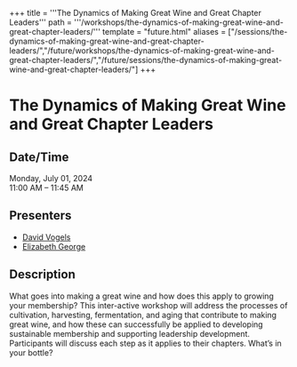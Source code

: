 +++
title = '''The Dynamics of Making Great Wine and Great Chapter Leaders'''
path = '''/workshops/the-dynamics-of-making-great-wine-and-great-chapter-leaders/'''
template = "future.html"
aliases = ["/sessions/the-dynamics-of-making-great-wine-and-great-chapter-leaders/","/future/workshops/the-dynamics-of-making-great-wine-and-great-chapter-leaders/","/future/sessions/the-dynamics-of-making-great-wine-and-great-chapter-leaders/"]
+++

<h1>The Dynamics of Making Great Wine and Great Chapter Leaders</h1>

<h2>Date/Time</h2>
<p>Monday, July 01, 2024<br>
11:00 AM – 11:45 AM</p>
<h2>Presenters</h2>
<ul>
<li><a href="/presenters/david-vogels/">David Vogels</a></li>
<li><a href="/presenters/elizabeth-george/">Elizabeth George</a></li>
</ul>
<h2>Description</h2>

What goes into making a great wine and how does this apply to growing your membership?  This inter-active workshop will address the processes of cultivation, harvesting, fermentation, and aging that contribute to making great wine, and how these can successfully be applied to developing sustainable membership and supporting leadership development.  Participants will discuss each step as it applies to their chapters. What’s in your bottle?


